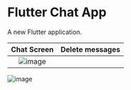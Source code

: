 # Flutter Chat App

A new Flutter application.

Chat Screen             |  Delete messages
:-------------------------:|:-------------------------:
![image](https://user-images.githubusercontent.com/82037708/124359901-8a3be500-dc44-11eb-8356-6174a4585210.png)  |  

![image](https://user-images.githubusercontent.com/82037708/124359915-932cb680-dc44-11eb-8bd2-105a2bb28a7b.png)
